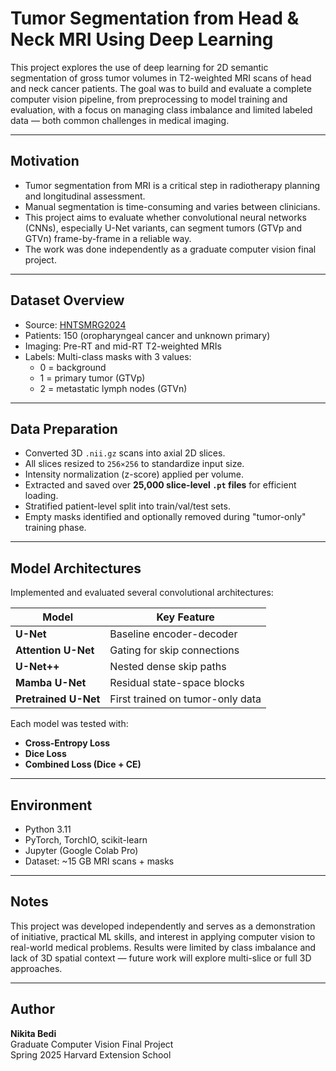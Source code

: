  # Tumor Segmentation from Head & Neck MRI Using Deep Learning

This project explores the use of deep learning for 2D semantic segmentation of gross tumor volumes in T2-weighted MRI scans of head and neck cancer patients. The goal was to build and evaluate a complete computer vision pipeline, from preprocessing to model training and evaluation, with a focus on managing class imbalance and limited labeled data — both common challenges in medical imaging.

---

## Motivation

- Tumor segmentation from MRI is a critical step in radiotherapy planning and longitudinal assessment.
- Manual segmentation is time-consuming and varies between clinicians.
- This project aims to evaluate whether convolutional neural networks (CNNs), especially U-Net variants, can segment tumors (GTVp and GTVn) frame-by-frame in a reliable way.
- The work was done independently as a graduate computer vision final project.

---

## Dataset Overview

- Source: [HNTSMRG2024](https://hntsmrg24.grand-challenge.org/)
- Patients: 150 (oropharyngeal cancer and unknown primary)
- Imaging: Pre-RT and mid-RT T2-weighted MRIs
- Labels: Multi-class masks with 3 values:
  - 0 = background
  - 1 = primary tumor (GTVp)
  - 2 = metastatic lymph nodes (GTVn)

---

## Data Preparation

- Converted 3D `.nii.gz` scans into axial 2D slices.
- All slices resized to `256×256` to standardize input size.
- Intensity normalization (z-score) applied per volume.
- Extracted and saved over **25,000 slice-level `.pt` files** for efficient loading.
- Stratified patient-level split into train/val/test sets.
- Empty masks identified and optionally removed during "tumor-only" training phase.

---

## Model Architectures

Implemented and evaluated several convolutional architectures:

| Model             | Key Feature                  |
|------------------|------------------------------|
| **U-Net**         | Baseline encoder-decoder     |
| **Attention U-Net** | Gating for skip connections  |
| **U-Net++**       | Nested dense skip paths       |
| **Mamba U-Net**   | Residual state-space blocks   |
| **Pretrained U-Net** | First trained on tumor-only data |

Each model was tested with:
- **Cross-Entropy Loss**
- **Dice Loss**
- **Combined Loss (Dice + CE)**

---
## Environment

- Python 3.11
- PyTorch, TorchIO, scikit-learn
- Jupyter (Google Colab Pro)
- Dataset: ~15 GB MRI scans + masks

---

## Notes

This project was developed independently and serves as a demonstration of initiative, practical ML skills, and interest in applying computer vision to real-world medical problems. Results were limited by class imbalance and lack of 3D spatial context — future work will explore multi-slice or full 3D approaches.

---

## Author

**Nikita Bedi**  
Graduate Computer Vision Final Project  
Spring 2025 
Harvard Extension School
